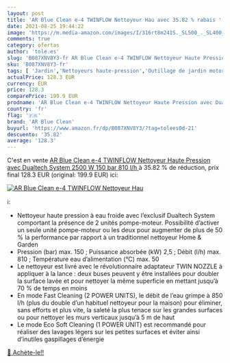```yaml
---
layout: post
title: 'AR Blue Clean e-4 TWINFLOW Nettoyeur Hau avec 35.82 % rabais '
date: 2021-08-25 19:44:22
image: 'https://m.media-amazon.com/images/I/316rt8m241S._SL500_._SL400_.jpg'
comments: true
category: ofertas
author: 'tole.es'
slug: 'B087XNV8Y3-fr AR Blue Clean e-4 TWINFLOW Nettoyeur Haute Pression avec...'
sku: 'B087XNV8Y3-fr'
tags: [ 'Jardin','Nettoyeurs haute-pression','Outillage de jardin motorisé','Tondeuses et outillage de jardin motorisé','ar blue clean', ]
actualPrice: 128.3 EUR
currency: EUR
price: 128.3
comparePrice: 199.9 EUR
prodname: 'AR Blue Clean e-4 TWINFLOW Nettoyeur Haute Pression avec Dualtech System  2500 W  150 bar  810 l/h '
country: 'fr'
flag: '🇫🇷'
brand: 'AR Blue Clean'
buyurl: 'https://www.amazon.fr/dp/B087XNV8Y3/?tag=tolees0d-21'
descuento: '35.82'
average: '128.3'
---
```


C'est en vente [AR Blue Clean e-4 TWINFLOW Nettoyeur Haute Pression avec Dualtech System  2500 W  150 bar  810 l/h ](https://www.amazon.fr/dp/B087XNV8Y3/?tag=tolees0d-21)  à  35.82 % de réduction, prix final  128.3 EUR (original: 199.9 EUR) ici:

[![AR Blue Clean e-4 TWINFLOW Nettoyeur Hau](https://m.media-amazon.com/images/I/316rt8m241S._SL500_._SL400_.jpg)](https://www.amazon.fr/dp/B087XNV8Y3/?tag=tolees0d-21)

ℹ️:

- Nettoyeur haute pression à eau froide avec l’exclusif Dualtech System comportant la présence de 2 unités pompe-moteur. Possibilité d’activer un seule unité pompe-moteur ou les deux pour augmenter de plus de 50 % la performance par rapport à un traditionnel nettoyeur Home & Garden
- Pression (bar) max. 150 ; Puissance absorbée (kW) 2,5 ; Débit (l/h) max. 810 ; Température eau d’alimentation (°C) max. 50
- Le nettoyeur est livré avec le révolutionnaire adaptateur TWIN NOZZLE à appliquer à la lance : deux buses peuvent y être installées pour doubler la surface lavée et pour nettoyer la même superficie en mettant jusqu’à 70 % de temps en moins
- En mode Fast Cleaning (2 POWER UNITS), le débit de l’eau grimpe à 850 l/h (plus du double d’un habituel nettoyeur pour la maison) pour éliminer, sans efforts et plus vite, la saleté la plus tenace sur les grandes surfaces ou pour nettoyer les murs verticaux jusqu’à 5 m de haut
- Le mode Eco Soft Cleaning (1 POWER UNIT) est recommandé pour réaliser des lavages légers sur les petites surfaces et éviter ainsi d’inutiles gaspillages d’énergie

[🛒 Achète-le!!](https://www.amazon.fr/dp/B087XNV8Y3/?tag=tolees0d-21)
